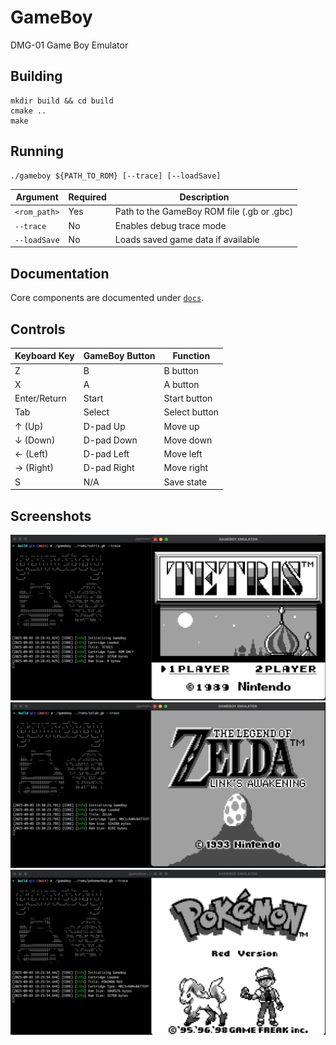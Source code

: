 # GameBoy
DMG-01 Game Boy Emulator


## Building
```console
mkdir build && cd build
cmake ..
make
```

## Running
```console
./gameboy ${PATH_TO_ROM} [--trace] [--loadSave]
```

| Argument | Required | Description |
|----------|----------|-------------|
| `<rom_path>` | Yes | Path to the GameBoy ROM file (.gb or .gbc) |
| `--trace` | No | Enables debug trace mode |
| `--loadSave` | No | Loads saved game data if available |

## Documentation
Core components are documented under [`docs`](docs/).

## Controls

| Keyboard Key | GameBoy Button | Function |
|--------------|----------------|----------|
| Z            | B              | B button |
| X            | A              | A button |
| Enter/Return | Start          | Start button |
| Tab          | Select         | Select button |
| ↑ (Up)       | D-pad Up       | Move up |
| ↓ (Down)     | D-pad Down     | Move down |
| ← (Left)     | D-pad Left     | Move left |
| → (Right)    | D-pad Right    | Move right |
| S            | N/A            | Save state |

## Screenshots
![Tetris](images/tetris.png)
![Zelda Link's Awakening](images/zelda.png)
![Pokemon Red](images/pokemonRed.png)